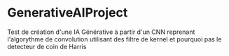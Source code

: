 # GenerativeAIProject
Test de création d'une IA Générative à partir d'un CNN reprenant l'algorythme de convolution utilisant des filtre de kernel et pourquoi pas le detecteur de coin de Harris
